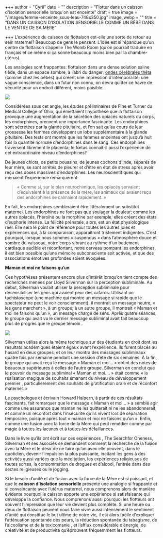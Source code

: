 +++
author = "Cyril"
date = ""
description = "Flotter dans un caisson d'isolation sensorielle lorsqu'on est enceinte"
draft = true
image = "/images/femme-enceinte_sous-leau-748x350.jpg"
image_webp = ""
title = "DANS UN CAISSON D’ISOLATION SENSORIELLE COMME UN BÉBÉ DANS LE VENTRE DE SA MÈRE"

+++
L’expérience du caisson de flottaison est-elle une sorte de retour au sein maternel? Beaucoup de gens le pensent. L’idée est si répandue qu’un centre de flottaison s’appelle The Womb Room (qu’on pourrait traduire en français et ce même si ça sonne beaucoup moins bien par la chambre-utérus).

Les analogies sont frappantes: flottaison dans une dense solution saline tiède, dans un espace sombre, à l’abri du danger; [ondes cérébrales thêta](https://jeflotte.com/blog/comment-entrer-dans-un-rythme-cerebral-theta-grace-aux-caissons-d-isolation-sensorielle/) (comme chez les bébés) qui créent une impression d’intemporalité; une vague conscience, dans un futur non connu, on devra quitter ce havre de sécurité pour un endroit différent, moins paisible…

![](/images/baby-upside-down-going-to-pool-water_bfvw5j04s-201x300.jpg)

Considérées sous cet angle, les études préliminaires de Fine et Turner du Medical College of Ohio, qui émettaient l’hypothèse que la flottaison provoque une augmentation de la sécrétion des opiacés naturels du corps, les endorphines, prennent une importance fascinante. Les endorphines sont sécrétées par la glande pituitaire, et l’on sait qu’au cours de leur grossesse les femmes développent un lobe supplémentaire à la glande pituitaire. Des tests ont montré que les femmes enceintes ont jusqu’à huit fois la quantité normale d’endorphines dans le sang. Ces endorphines traversent librement le placenta; le fœtus connaît-il aussi l’expérience de cet extraordinaire niveau d’endorphines?

De jeunes chiots, de petits poussins, de jeunes cochons d’Inde, séparés de leur mère, se sont arrêtés de pleurer et d’être en état de stress après avoir reçu des doses massives d’endorphines. Les neuroscientifiques qui menaient l’expérience remarquèrent:

> « Comme si, sur le plan neurochimique, les opiacés servaient d’équivalent à la présence de la mère, les animaux qui avaient reçu des endorphines se calmaient rapidement. »

En fait, les endorphines sembleraient être littéralement un substitut maternel. Les endorphines ne font pas que soulager la douleur; comme les autres opiacés, l’héroïne ou la morphine par exemple, elles créent des états d’euphorie intense. La félicité prénatale, alors, est un état physiologique réel. Elle sera le point de référence pour toutes les autres joies et expériences qui, à la comparaison, apparaîtront tristement indigentes. C’est pourquoi, lorsque nous sommes « suspendus » dans l’atmosphère douce et sombre du vaisseau, notre corps vibrant au rythme d’un battement cardiaque audible et réconfortant, notre cerveau pompant les endorphines, il est bien possible qu’une mémoire subconsciente soit activée, et que des associations émotives profondes soient évoquées.

**Maman et moi ne faisons qu’un**

Ces hypothèses présentent encore plus d’intérêt lorsqu’on tient compte des recherches menées par Lloyd Silverman sur la perception subliminale. Au début, Silverman voulait utiliser la perception subliminale pour désensibiliser les gens qui avaient peur des cafards. Utilisant un tachistoscope (une machine qui montre un message si rapide que le spectateur ne peut le voir consciemment), il montrait un message neutre, « les gens marchent », à un groupe; à un autre groupe, il montrait « Maman et moi ne faisons qu’un », un message chargé de sens. Après quatre séances, le groupe qui avait vu le dernier message subliminal avait fait beaucoup plus de progrès que le groupe témoin .

![](/images/dm_03242016_1542-300x200.jpg)

Silverman utilisa alors la même technique sur des étudiants en droit dont les résultats académiques étaient égaux avant l’expérience. Ils furent placés au hasard en deux groupes, et on leur montra des messages subliminaux quatre fois par semaine pendant une session d’été de six semaines. À la fin, le groupe qui avait reçu le message « Maman et moi… » obtint des notes de beaucoup supérieures à celles de l’autre groupe. Silverman en conclut que le pouvoir du message subliminal « Maman et moi. .. » était comme « la réalisation magique de souhaits émanant du niveau de développement premier , particulièrement des souhaits de gratification orale et de réconfort maternel. »

Le psychologue et écrivain Howard Halpern, à partir de ces résultats fascinants, fait remarquer que le message « Maman et moi… » a semblé agir comme une assurance que maman ne les quitterait ni ne les abandonnerait, et comme un réconfort dans l’insécurité qu’ils vivent lors de séparation temporaire, puisque après tout « maman et moi ne faisons qu’un ». Enfin, comme une fusion avec la force de la Mère qui peut remédier comme par magie à toutes les lacunes et à toutes les défaillances.

Dans le livre qu’ils ont écrit sur ces expériences , The Searchfor Oneness, Silverman et ses associés se demandent comment la recherche de la fusion avec la Mère et le désir de ne faire qu’un avec elle peuvent, dans le quotidien, devenir l’impulsion la plus puissante, incitant les gens à des activités aussi variées que la méditation, les expériences religieuses de toutes sortes, la consommation de drogues et d’alcool, l’entrée dans des sectes religieuses ou le jogging.

Si le besoin d’unité et de fusion avec la force de la Mère est si puissant, et que le **caisson d’isolation sensorielle** présente une analogie si frappante et si convaincante avec l’utérus maternel, nous comprenons alors de manière évidente pourquoi le caisson apporte une expérience si satisfaisante qui développe la confiance. Nous comprenons aussi pourquoi les flotteurs ont souvent l’impression que leur vie devient plus complète. Si une heure ou deux de flottaison peuvent nous faire vivre aussi intensément le sentiment d’unité qui constitue le but ultime de notre vie, il est alors facile d’expliquer l’atténuation spontanée des peurs, la réduction spontanée du tabagisme, de l’alcoolisme et de la toxicomanie , et l’afflux considérable d’énergie, de créativité et de productivité qu’éprouvent fréquemment les flotteurs.